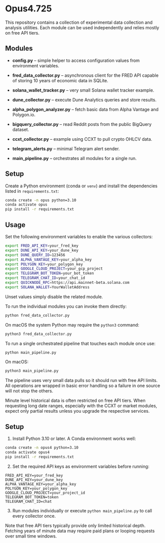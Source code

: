 # Opus4.725

This repository contains a collection of experimental data collection
and analysis utilities.  Each module can be used independently and
relies mostly on free API tiers.

## Modules

- **config.py** – simple helper to access configuration values from environment variables.
- **fred_data_collector.py** – asynchronous client for the FRED API capable of storing 10 years of economic data in SQLite.
- **solana_wallet_tracker.py** – very small Solana wallet tracker example.
- **dune_collector.py** – execute Dune Analytics queries and store results.
- **alpha_polygon_analyzer.py** – fetch basic data from Alpha Vantage and Polygon.io.
- **bigquery_collector.py** – read Reddit posts from the public BigQuery dataset.
- **ccxt_collector.py** – example using CCXT to pull crypto OHLCV data.

- **telegram_alerts.py** – minimal Telegram alert sender.
- **main_pipeline.py** – orchestrates all modules for a single run.

## Setup

Create a Python environment (conda or `venv`) and install the
dependencies listed in `requirements.txt`:

```bash
conda create -n opus python=3.10
conda activate opus
pip install -r requirements.txt
```


## Usage

Set the following environment variables to enable the various collectors:

```bash
export FRED_API_KEY=your_fred_key
export DUNE_API_KEY=your_dune_key
export DUNE_QUERY_ID=123456
export ALPHA_VANTAGE_KEY=your_alpha_key
export POLYGON_KEY=your_polygon_key
export GOOGLE_CLOUD_PROJECT=your_gcp_project
export TELEGRAM_BOT_TOKEN=your_bot_token
export TELEGRAM_CHAT_ID=your_chat_id
export QUICKNODE_RPC=https://api.mainnet-beta.solana.com
export SOLANA_WALLET=YourWalletAddress
```

Unset values simply disable the related module.

To run the individual modules you can invoke them directly:

```bash
python fred_data_collector.py
```

On macOS the system Python may require the `python3` command:

```bash
python3 fred_data_collector.py
```

To run a single orchestrated pipeline that touches each module once use:

```bash
python main_pipeline.py
```

On macOS:

```bash
python3 main_pipeline.py
```

The pipeline uses very small data pulls so it should run with free API
limits. All operations are wrapped in basic error handling so a failure
in one source will not stop the others.

Minute level historical data is often restricted on free API tiers. When
requesting long date ranges, especially with the CCXT or market modules,
expect only partial results unless you upgrade the respective services.

## Setup

1. Install Python 3.10 or later. A Conda environment works well:

```bash
conda create -n opus4 python=3.10
conda activate opus4
pip install -r requirements.txt
```

2. Set the required API keys as environment variables before running:

```
FRED_API_KEY=your_fred_key
DUNE_API_KEY=your_dune_key
ALPHA_VANTAGE_KEY=your_alpha_key
POLYGON_KEY=your_polygon_key
GOOGLE_CLOUD_PROJECT=your_project_id
TELEGRAM_BOT_TOKEN=token
TELEGRAM_CHAT_ID=chat
```

3. Run modules individually or execute `python main_pipeline.py` to call
every collector once.

Note that free API tiers typically provide only limited historical depth.
Fetching years of minute data may require paid plans or looping requests
over small time windows.

